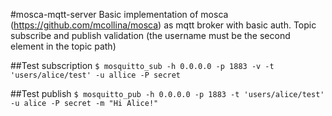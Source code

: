 #mosca-mqtt-server
Basic implementation of mosca (https://github.com/mcollina/mosca) as mqtt broker with basic auth.
Topic subscribe and publish validation (the username must be the second element in the topic path)


##Test subscription
`$ mosquitto_sub -h 0.0.0.0 -p 1883 -v -t 'users/alice/test' -u allice -P secret`

##Test publish
`$ mosquitto_pub -h 0.0.0.0 -p 1883 -t 'users/alice/test' -u alice -P secret -m "Hi Alice!"`
